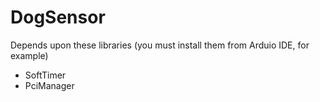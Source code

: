 # DogSensor

Depends upon these libraries (you must install them from Arduio IDE, for example)

* SoftTimer
* PciManager